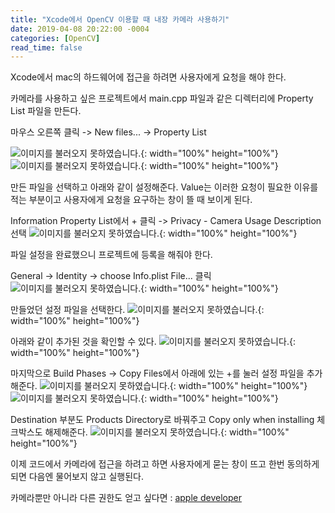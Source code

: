 ```yaml
---
title: "Xcode에서 OpenCV 이용할 때 내장 카메라 사용하기"
date: 2019-04-08 20:22:00 -0004
categories: [OpenCV]
read_time: false
---
```


Xcode에서 mac의 하드웨어에 접근을 하려면 사용자에게 요청을 해야 한다.

카메라를 사용하고 싶은 프로젝트에서 main.cpp 파일과 같은 디렉터리에 Property List 파일을 만든다.

마우스 오른쪽 클릭 -> New files... -> Property List

![이미지를 불러오지 못하였습니다.](/images/20190408/1.png){: width="100%" height="100%"}
![이미지를 불러오지 못하였습니다.](/images/20190408/2.png){: width="100%" height="100%"}

만든 파일을 선택하고 아래와 같이 설정해준다.
Value는 이러한 요청이 필요한 이유를 적는 부분이고 사용자에게 요청을 요구하는 창이 뜰 때 보이게 된다.

Information Property List에서 + 클릭 -> Privacy - Camera Usage Description 선택
![이미지를 불러오지 못하였습니다.](/images/20190408/3.png){: width="100%" height="100%"}

파일 설정을 완료했으니 프로젝트에 등록을 해줘야 한다.

General -> Identity -> choose Info.plist File... 클릭
![이미지를 불러오지 못하였습니다.](/images/20190408/4.png){: width="100%" height="100%"}

만들었던 설정 파일을 선택한다.
![이미지를 불러오지 못하였습니다.](/images/20190408/5.png){: width="100%" height="100%"}

아래와 같이 추가된 것을 확인할 수 있다.
![이미지를 불러오지 못하였습니다.](/images/20190408/6.png){: width="100%" height="100%"}

마지막으로 Build Phases -> Copy Files에서 아래에 있는 +를 눌러 설정 파일을 추가해준다.
![이미지를 불러오지 못하였습니다.](/images/20190408/7.png){: width="100%" height="100%"}
![이미지를 불러오지 못하였습니다.](/images/20190408/8.png){: width="100%" height="100%"}

Destination 부분도 Products Directory로 바꿔주고 Copy only when installing 체크박스도 해제해준다.
![이미지를 불러오지 못하였습니다.](/images/20190408/9.png){: width="100%" height="100%"}

이제 코드에서 카메라에 접근을 하려고 하면 사용자에게 묻는 창이 뜨고 한번 동의하게 되면 다음엔 물어보지 않고 실행된다.

카메라뿐만 아니라 다른 권한도 얻고 싶다면 : [apple developer](https://developer.apple.com/documentation/uikit/core_app/protecting_the_user_s_privacy/accessing_protected_resources)